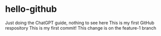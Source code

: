 # hello-github
Just doing the ChatGPT guide, nothing to see here
This is my first GitHub respository
This is my first commit!
This change is on the feature-1 branch
